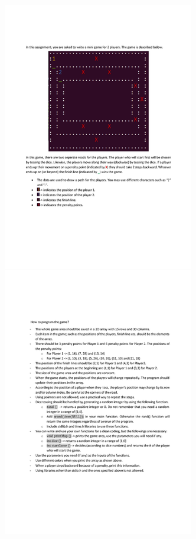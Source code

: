 <p align = "center">
  <img src="https://github.com/meteahmetyakar/exercises/blob/main/studies/6.mini%20racing%20game/images/image1.jpg"> 
  <img src="https://github.com/meteahmetyakar/exercises/blob/main/studies/6.mini%20racing%20game/images/image2.jpg">
</p>
